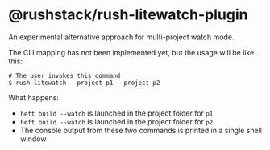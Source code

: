 # @rushstack/rush-litewatch-plugin

An experimental alternative approach for multi-project watch mode.

The CLI mapping has not been implemented yet, but the usage will be like this:

```
# The user invokes this command
$ rush litewatch --project p1 --project p2
```

What happens:
- `heft build --watch` is launched in the project folder for `p1`
- `heft build --watch` is launched in the project folder for `p2`
- The console output from these two commands is printed in a single shell window
